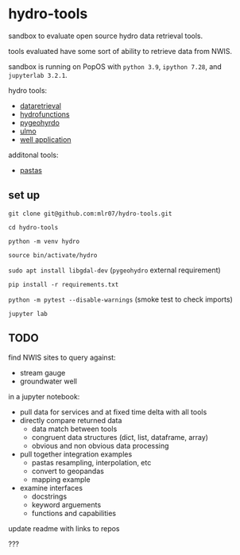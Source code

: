 # hydro-tools

sandbox to evaluate open source hydro data retrieval tools.

tools evaluated have some sort of ability to retrieve data from NWIS.

sandbox is running on PopOS with `python 3.9`, `ipython 7.28`, and `jupyterlab 3.2.1`.

hydro tools:
- [dataretrieval](https://github.com/USGS-python/dataretrieval)
- [hydrofunctions](https://github.com/mroberge/hydrofunctions)
- [pygeohyrdo](https://github.com/cheginit/pygeohydro)
- [ulmo](https://github.com/ulmo-dev/ulmo)
- [well application](https://github.com/utah-geological-survey/WellApplication)

additonal tools:
- [pastas](https://github.com/pastas/pastas)

## set up

`git clone git@github.com:mlr07/hydro-tools.git`

`cd hydro-tools`

`python -m venv hydro`

`source bin/activate/hydro`

`sudo apt install libgdal-dev` (`pygeohydro` external requirement)

`pip install -r requirements.txt`

`python -m pytest --disable-warnings` (smoke test to check imports)

`jupyter lab`

## TODO

find NWIS sites to query against:

- stream gauge
- groundwater well

in a jupyter notebook:

- pull data for services and at fixed time delta with all tools
- directly compare returned data
    - data match between tools
    - congruent data structures (dict, list, dataframe, array)
    - obvious and non obvious data processing
- pull together integration examples
    - pastas resampling, interpolation, etc
    - convert to geopandas
    - mapping example
- examine interfaces
    - docstrings
    - keyword arguements
    - functions and capabilities

update readme with links to repos

???


